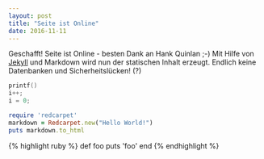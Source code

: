 ```yaml
---
layout: post
title: "Seite ist Online"
date: 2016-11-11
---
```


Geschafft! Seite ist Online - besten Dank an Hank Quinlan ;-) Mit Hilfe von [Jekyll](http://jekyllrb.com) und Markdown wird nun der statischen Inhalt erzeugt. Endlich keine Datenbanken und Sicherheitslücken! (?) 


```C
printf()
i++;
i = 0;

```

```ruby
require 'redcarpet'
markdown = Redcarpet.new("Hello World!")
puts markdown.to_html
```

{% highlight ruby %}
def foo
  puts 'foo'
end
{% endhighlight %}
